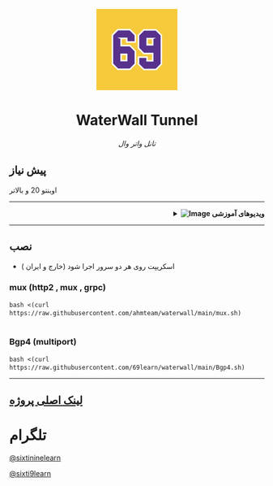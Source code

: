 <p align="center">
<picture>
<img width="160" height="160"  alt="XPanel" src="https://github.com/ahmteam/waterwall/blob/main/src/logo.jpg">
</picture>
  </p> 
<p align="center">
<h1 align="center"/>WaterWall Tunnel</h1>
<h6 align="center"> تانل واتر وال <h6>
</p>

## پیش نیاز

اوبنتو 20 و بالاتر

------------------------
 <div align="right">
  <details>
    <summary><strong><img src="https://github.com/Azumi67/FRP_Reverse_Loadbalance/assets/119934376/ae5b07b8-4d5e-4302-a31f-dec2a79a76b5" alt="Image"> ویدیوهای آموزشی</strong></summary>
------------------------------------   
  
- **ویدیوی آموزشی توسط 69**
<div align="right">
  <a href="https://youtu.be/sn0-ABfIcx4">
    <img src="https://github.com/69learn/waterwall/blob/main/src/t.png" alt="Video Title" width="300">
  </a>
</div>
  </details>
</div>

---------------------------------
## نصب

- اسکریپت روی هر دو سرور اجرا شود (خارج و ایران )



### mux (http2 , mux , grpc)


```
bash <(curl https://raw.githubusercontent.com/ahmteam/waterwall/main/mux.sh)


```

### Bgp4 (multiport)

```
bash <(curl https://raw.githubusercontent.com/69learn/waterwall/main/Bgp4.sh)

```

---

[لینک اصلی پروژه](https://github.com/radkesvat/WaterWall)
---













# تلگرام

[@sixtininelearn](https://t.me/sixtininelearn)

[@sixti9learn](https://t.me/sixti9learn)





  </p> 




